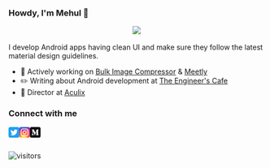### Howdy, I'm Mehul 👋

<p align="center">
  <img width="250" src="https://media.giphy.com/media/KEf7gXqvQ8B3SWnUid/giphy.gif">
</p>

I develop Android apps having clean UI and make sure they follow the latest material design guidelines.

- 🔭 Actively working on [Bulk Image Compressor](https://play.google.com/store/apps/details?id=aculix.bulk.image.compressor) & [Meetly](https://play.google.com/store/apps/details?id=aculix.meetly.app)
- :pencil2: Writing about Android development at [The Engineer's Cafe](https://theengineerscafe.com)
- :office: Director at [Aculix](https://aculix.com)

### Connect with me
<a href="https://twitter.com/mehul4795">
  <img align="left" alt="Mehul Kanzariya Twitter" width="21px" src="https://raw.githubusercontent.com/edent/SuperTinyIcons/099dc12b59179d07d534069bc8551718f786d91a/images/svg/twitter.svg" />
</a>
<a href="https://www.instagram.com/mehul4795">
  <img align="left" alt="Mehul Kanzariya Instagram" width="21px" src="https://raw.githubusercontent.com/edent/SuperTinyIcons/master/images/svg/instagram.svg" />
</a>
<a href="https://medium.com/@mehul4795">
  <img align="left" alt="Mehul Kanzariya Medium" width="21px" src="https://raw.githubusercontent.com/edent/SuperTinyIcons/099dc12b59179d07d534069bc8551718f786d91a/images/svg/medium.svg" />
</a><br/><br/>

![visitors](https://visitor-badge.glitch.me/badge?page_id=mehul4795/mehul4795)
